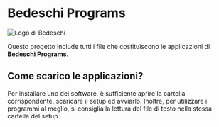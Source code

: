 # Bedeschi Programs
![Logo di Bedeschi](https://cargoconnexion.com/wp-content/uploads/2017/06/Bedeschi-logo-large.jpg)

Questo progetto include tutti i file che costituiscono le applicazioni di **Bedeschi Programs**.

## Come scarico le applicazioni? 
Per installare uno dei software, è sufficiente aprire la cartella corrispondente, scaricare il setup ed avviarlo. Inoltre, per utilizzare i programmi al meglio, si consiglia la lettura del file di testo nella stessa cartella del setup.
